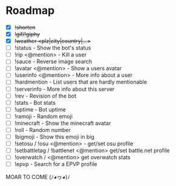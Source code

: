 # Roadmap

- [x] ~~!shorten <url>~~
- [x] ~~!gif/!giphy~~
- [x] ~~!weather <plz|city|country|...>~~
- [ ] !status - Show the bot's status
- [ ] !rip <@mention> - Kill a user
- [ ] !sauce <url> - Reverse image search
- [ ] !avatar <@mention> - Show a users avatar
- [ ] !userinfo <@mention> - More info about a user
- [ ] !hardmention - List users that are hardly mentionable
- [ ] !serverinfo - More info about this server
- [ ] !rev - Revision of the bot
- [ ] !stats - Bot stats
- [ ] !uptime - Bot uptime
- [ ] !ramoji - Random emoji
- [ ] !minecraft <user> - Show the minecraft avatar
- [ ] !roll - Random number
- [ ] !bigmoji <emoji> - Show this emoji in big
- [ ] !setosu <link> / !osu <@mention> - get/set osu profile
- [ ] !setbattletag <tag> / !battlenet <@mention> get/set battle.net profile
- [ ] !overwatch <tag> / <@mention> get overwatch stats
- [ ] !epvp <name> - Search for a EPVP profile

MOAR TO COME (ﾉ◕ヮ◕)ﾉ
